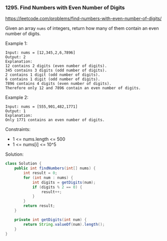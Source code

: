### 1295. Find Numbers with Even Number of Digits
https://leetcode.com/problems/find-numbers-with-even-number-of-digits/

Given an array `nums` of integers, return how many of them contain an even number of digits.
 

Example 1:
```
Input: nums = [12,345,2,6,7896]
Output: 2
Explanation: 
12 contains 2 digits (even number of digits). 
345 contains 3 digits (odd number of digits). 
2 contains 1 digit (odd number of digits). 
6 contains 1 digit (odd number of digits). 
7896 contains 4 digits (even number of digits). 
Therefore only 12 and 7896 contain an even number of digits.
```
Example 2:
```
Input: nums = [555,901,482,1771]
Output: 1 
Explanation: 
Only 1771 contains an even number of digits.
 ```

Constraints:
- 1 <= nums.length <= 500
- 1 <= nums[i] <= 10^5

Solution:
```java
class Solution {
    public int findNumbers(int[] nums) {
        int result = 0;
        for (int num : nums) {
            int digits = getDigits(num);
            if (digits % 2 == 0) {
                result++;
            }
        }
        return result;
    }

    private int getDigits(int num) {
        return String.valueOf(num).length();
    }
}
```